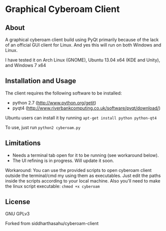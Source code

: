 Graphical Cyberoam Client
========================

About
------
A graphical cyberoam client build using PyQt primarily because of the lack of an official GUI client for Linux.
And yes this will run on both Windows and Linux.

I have tested it on Arch Linux (GNOME), Ubuntu 13.04 x64 (KDE and Unity), and Windows 7 x64

Installation and Usage
----------------------
The client requires the following software to be installed:
* python 2.7 (http://www.python.org/getit)
* pyqt4 (http://www.riverbankcomputing.co.uk/software/pyqt/download/)

Ubuntu users can install it by running `apt-get install python python-qt4`

To use, just run `python2 cyberoam.py`

Limitations
-----------
* Needs a terminal tab open for it to be running (see workaround below).
* The UI refining is in progress. Will update it soon.

Workaround:
You can use the provided scripts to open cyberoam client outside the terminal/cmd my using them as executables.
Just edit the paths inside the scripts according to your local machine.
Also you'll need to make the linux script executable: `chmod +x cyberoam`


License
-------
GNU GPLv3

Forked from siddharthasahu/cyberoam-client


